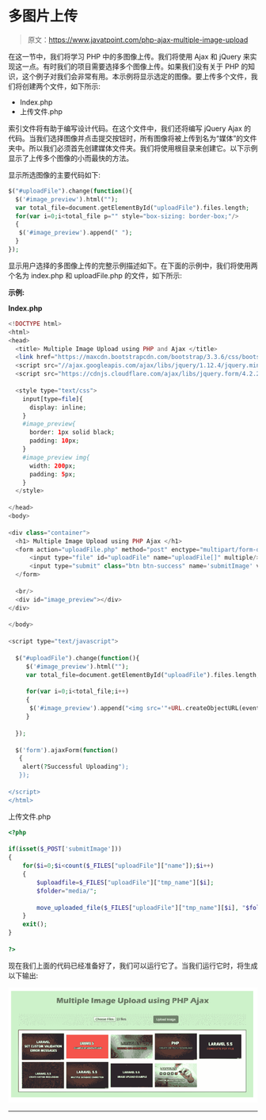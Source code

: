 # 多图片上传

> 原文：<https://www.javatpoint.com/php-ajax-multiple-image-upload>

在这一节中，我们将学习 PHP 中的多图像上传。我们将使用 Ajax 和 jQuery 来实现这一点。有时我们的项目需要选择多个图像上传。如果我们没有关于 PHP 的知识，这个例子对我们会非常有用。本示例将显示选定的图像。要上传多个文件，我们将创建两个文件，如下所示:

*   Index.php
*   上传文件.php

索引文件将有助于编写设计代码。在这个文件中，我们还将编写 jQuery Ajax 的代码。当我们选择图像并点击提交按钮时，所有图像将被上传到名为“媒体”的文件夹中。所以我们必须首先创建媒体文件夹。我们将使用根目录来创建它。以下示例显示了上传多个图像的小而最快的方法。

显示所选图像的主要代码如下:

```php
$("#uploadFile").change(function(){
  $('#image_preview').html("");
  var total_file=document.getElementById("uploadFile").files.length;
  for(var i=0;i<total_file p="" style="box-sizing: border-box;"/>
  {
   $('#image_preview').append(" ");
  }
});

```

显示用户选择的多图像上传的完整示例描述如下。在下面的示例中，我们将使用两个名为 index.php 和 uploadFile.php 的文件，如下所示:

**示例:**

**Index.php**

```php
<!DOCTYPE html>
<html>
<head>
  <title> Multiple Image Upload using PHP and Ajax </title>
  <link href="https://maxcdn.bootstrapcdn.com/bootstrap/3.3.6/css/bootstrap.min.css" rel="stylesheet">
  <script src="//ajax.googleapis.com/ajax/libs/jquery/1.12.4/jquery.min.js"></script>
  <script src="https://cdnjs.cloudflare.com/ajax/libs/jquery.form/4.2.2/jquery.form.min.js"></script>

  <style type="text/css">
    input[type=file]{
      display: inline;
    }
    #image_preview{
      border: 1px solid black;
      padding: 10px;
    }
    #image_preview img{
      width: 200px;
      padding: 5px;
    }
  </style>

</head>
<body>

<div class="container">
  <h1> Multiple Image Upload using PHP Ajax </h1>
  <form action="uploadFile.php" method="post" enctype="multipart/form-data">
      <input type="file" id="uploadFile" name="uploadFile[]" multiple/>
      <input type="submit" class="btn btn-success" name='submitImage' value="Upload Image"/>
  </form>

  <br/>
  <div id="image_preview"></div>
</div>

</body>

<script type="text/javascript">

  $("#uploadFile").change(function(){
     $('#image_preview').html("");
     var total_file=document.getElementById("uploadFile").files.length;

     for(var i=0;i<total_file;i++)
     {
      $('#image_preview').append("<img src='"+URL.createObjectURL(event.target.files[i])+"'>");
     }

  });

  $('form').ajaxForm(function() 
   {
    alert(?Successful Uploading");
   }); 

</script>
</html>

```

上传文件.php

```php
<?php

if(isset($_POST['submitImage']))
{
	for($i=0;$i<count($_FILES["uploadFile"]["name"]);$i++)
	{
		$uploadfile=$_FILES["uploadFile"]["tmp_name"][$i];
		$folder="media/";

		move_uploaded_file($_FILES["uploadFile"]["tmp_name"][$i], "$folder".$_FILES["uploadFile"]["name"][$i]);
	}
	exit();
}

?>

```

现在我们上面的代码已经准备好了，我们可以运行它了。当我们运行它时，将生成以下输出:

![PHP Ajax Multiple Image Upload](img/ae912dfe6910fb5f24450cd92ae2f191.png)

* * *